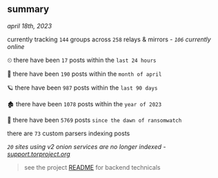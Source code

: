 
## summary
_april 18th, 2023_

currently tracking `144` groups across `258` relays & mirrors - _`106` currently online_

⏲ there have been `17` posts within the `last 24 hours`

🦈 there have been `190` posts within the `month of april`

🪐 there have been `987` posts within the `last 90 days`

🏚 there have been `1078` posts within the `year of 2023`

🦕 there have been `5769` posts `since the dawn of ransomwatch`

there are `73` custom parsers indexing posts

_`20` sites using v2 onion services are no longer indexed - [support.torproject.org](https://support.torproject.org/onionservices/v2-deprecation/)_

> see the project [README](https://github.com/joshhighet/ransomwatch#ransomwatch--) for backend technicals
